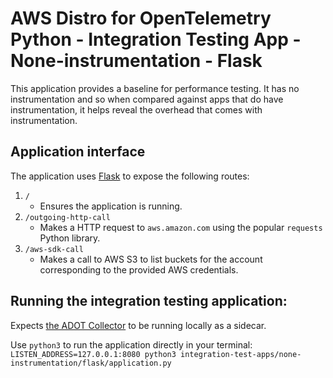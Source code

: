 # AWS Distro for OpenTelemetry Python - Integration Testing App - None-instrumentation - Flask

This application provides a baseline for performance testing. It has no instrumentation and so when compared against apps that do have instrumentation, it helps reveal the overhead that comes with instrumentation.

## Application interface

The application uses [Flask](https://flask.palletsprojects.com/en/1.1.x/) to expose the following routes:
1. `/`
    - Ensures the application is running.
2. `/outgoing-http-call`
    - Makes a HTTP request to `aws.amazon.com` using the popular `requests` Python library.
3. `/aws-sdk-call`
    - Makes a call to AWS S3 to list buckets for the account corresponding to the provided AWS credentials.

## Running the integration testing application:

Expects [the ADOT Collector](https://aws-otel.github.io/docs/getting-started/collector) to be running locally as a sidecar.

Use `python3` to run the application directly in your terminal: `LISTEN_ADDRESS=127.0.0.1:8080 python3 integration-test-apps/none-instrumentation/flask/application.py`
